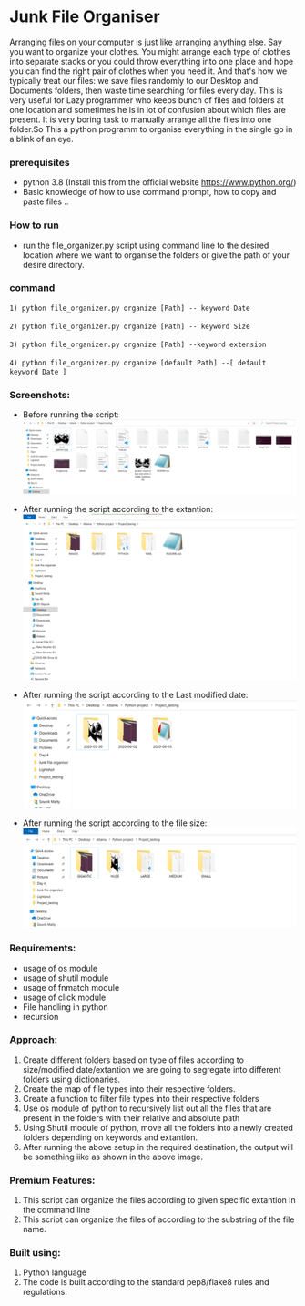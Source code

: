 # Junk File Organiser
Arranging files on your computer is just like arranging anything else. Say you want to organize your clothes. You might arrange each type of clothes into separate stacks or you could throw everything into one place and hope you can find the right pair of clothes when you need it. And that's how we typically treat our files: we save files randomly to our Desktop and Documents folders, then waste time searching for files every day.
This is very useful for Lazy programmer who keeps bunch of files and folders at one location and sometimes he is in lot of confusion about
which files are present. It is very boring task to manually arrange all the files into one folder.So This a python programm to organise everything in the single go in a blink of an eye.


### prerequisites
- python 3.8 (Install this from the  official website https://www.python.org/)
- Basic knowledge of how to use command prompt, how to copy and paste files ..
### How to run
- run the file_organizer.py script using command line to the desired location where we want to 
    organise the folders or give the path of your desire directory.

### command
    1) python file_organizer.py organize [Path] -- keyword Date

    2) python file_organizer.py organize [Path] -- keyword Size

    3) python file_organizer.py organize [Path] --keyword extension

    4) python file_organizer.py organize [default Path] --[ default keyword Date ]


### Screenshots:
- Before running the script:
![](Screenshot_1.png)

- After running the script according to the extantion:
![](Screenshot_10.png)

- After running the script according to the Last modified date:
![](Screenshot_2.png)

- After running the script according to the file size:
![](Screenshot_3.png)

### Requirements:
- usage of os module
- usage of shutil module
- usage of fnmatch module
- usage of click module
- File handling in python
- recursion


### Approach:
1. Create different folders based on type of files according to size/modified date/extantion we are 
going to segregate into different folders using dictionaries.
2. Create the map of file types into their respective folders.
3. Create a function to filter file types into their respective folders
4. Use os module of python to recursively list out all the files that are present in the folders with their relative and absolute path 
5. Using Shutil module of python, move all the folders into a newly created folders depending on keywords and extantion.
6. After running the above setup in the required destination, the output will be something iike as shown in the above image.
 
### Premium Features:
1. This script can organize the files according to given specific extantion in the command line
2. This script can organize the files of according to the substring of the file name.
### Built using:
1. Python language
2. The code is built according to the standard pep8/flake8 rules and regulations.

